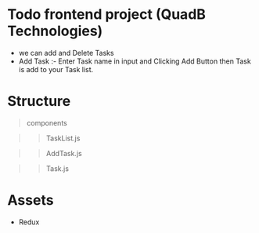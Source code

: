 # Todo frontend project  (QuadB Technologies)

* we can add and Delete Tasks 
* Add Task :- Enter Task name in input and Clicking Add Button then Task is add to your Task list.

# Structure 

>components

>>TaskList.js

>>AddTask.js

>>Task.js 




# Assets

* Redux
